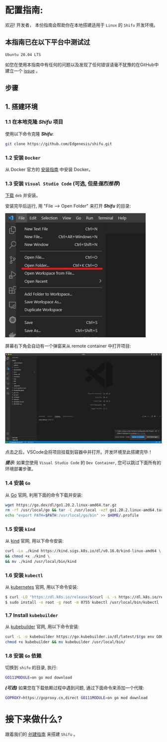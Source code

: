# 配置指南:

欢迎! 开发者， 本份指南会帮助你在本地搭建适用于 `Linux` 的 `Shifu` 开发环境。

## 本指南已在以下平台中测试过

```text
Ubuntu 20.04 LTS
```

如您在使用本指南中有任何的问题以及发现了任何错误请毫不犹豫的在GitHub中建立一个 [issue](https://github.com/Edgenesis/shifu/issues/new) 。

## 步骤

## 1. 搭建环境

### 1.1 在本地克隆 ***Shifu*** 项目

使用以下命令克隆 ***Shifu***:

```bash
git clone https://github.com/Edgenesis/shifu.git
```

### 1.2 安装 `Docker`

从 Docker 官方的 [安装指南](https://docs.docker.com/engine/install/ubuntu/) 中安装 Docker。

### 1.3 安装 `Visual Studio Code` (可选, 但是*强烈推荐*)

[下载](https://code.visualstudio.com/download) `deb` 并安装。

安装完毕后运行, 用 "File --> Open Folder" 来打开 ***Shifu*** 的目录:

![Open folder](img/vscode-open-folder.png)

屏幕右下角会自动有一个弹窗来从 remote container 中打开项目:

![Remote container prompt](img/develop-vscode-2.png)

点击之后，VSCode会将项目挂载到容器中并打开。开发环境至此搭建完毕！

***提示***: 如果您使用 `Visual Studio Code` 的 `Dev Container`, 您可以跳过下面所有的环境部署步骤。

### 1.4 安装 `Go`

从 [Go](https://go.dev/doc/install) 官网, 利用下面的命令下载并安装:

```bash
wget https://go.dev/dl/go1.20.2.linux-amd64.tar.gz
rm -rf /usr/local/go && tar -C /usr/local -xzf go1.20.2.linux-amd64.tar.gz
echo "export PATH=$PATH:/usr/local/go/bin" >> $HOME/.profile
```

### 1.5 安装 `kind`

从 [kind](https://kind.sigs.k8s.io/docs/user/quick-start/) 官网, 用以下命令安装:

```sh
curl -Lo ./kind https://kind.sigs.k8s.io/dl/v0.16.0/kind-linux-amd64 \
&& chmod +x ./kind \
&& mv ./kind /usr/local/bin/kind
```

### 1.6 安装 `kubectl`

从 [kubernetes](https://kubernetes.io/docs/tasks/tools/install-kubectl-linux/) 官网, 用以下命令安装:
```bash
$ curl -LO "https://dl.k8s.io/release/$(curl -L -s https://dl.k8s.io/release/stable.txt)/bin/linux/amd64/kubectl"
$ sudo install -o root -g root -m 0755 kubectl /usr/local/bin/kubectl

```

### 1.7 Install `kubebuilder`

从 [kubebuilder](https://book.kubebuilder.io/quick-start.html) 官网, 用以下命令安装:

```bash
curl -L -o kubebuilder https://go.kubebuilder.io/dl/latest/$(go env GOOS)/$(go env GOARCH)
chmod +x kubebuilder && mv kubebuilder /usr/local/bin/

```

### 1.8 安装 `Go` 依赖

切换到 `shifu` 的目录, 执行:

```bash
GO111MODULE=on go mod download
```

***(可选)*** 如果您在下载依赖过程中遇到问题, 通过下面命令来添加一个代理:
```bash
GOPROXY=https://goproxy.cn,direct GO111MODULE=on go mod download
```

# 接下来做什么?

跟着我们的 [创建指南](build-shifu-zh.md) 来搭建 `Shifu` 。
